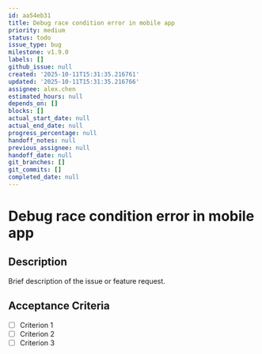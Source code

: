 ```yaml
---
id: aa54eb31
title: Debug race condition error in mobile app
priority: medium
status: todo
issue_type: bug
milestone: v1.9.0
labels: []
github_issue: null
created: '2025-10-11T15:31:35.216761'
updated: '2025-10-11T15:31:35.216766'
assignee: alex.chen
estimated_hours: null
depends_on: []
blocks: []
actual_start_date: null
actual_end_date: null
progress_percentage: null
handoff_notes: null
previous_assignee: null
handoff_date: null
git_branches: []
git_commits: []
completed_date: null
---
```


# Debug race condition error in mobile app

## Description

Brief description of the issue or feature request.

## Acceptance Criteria

- [ ] Criterion 1
- [ ] Criterion 2
- [ ] Criterion 3